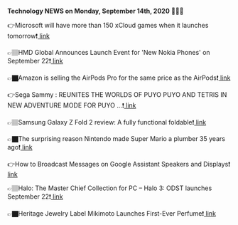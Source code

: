 <b>Technology NEWS on Monday, September 14th, 2020</b> 📡📡📡 

👉Microsoft will have more than 150 xCloud games when it launches tomorrow❗️<a href='https://techblock.club/?p=7211'> link</a>

👉🏽HMD Global Announces Launch Event for 'New Nokia Phones' on September 22❗️<a href='https://techblock.club/?p=7213'> link</a>

👉🏿Amazon is selling the AirPods Pro for the same price as the AirPods❗️<a href='https://techblock.club/?p=7215'> link</a>

👉Sega Sammy : REUNITES THE WORLDS OF PUYO PUYO AND TETRIS IN NEW ADVENTURE MODE FOR PUYO ...❗️<a href='https://techblock.club/?p=7217'> link</a>

👉🏽Samsung Galaxy Z Fold 2 review: A fully functional foldable❗️<a href='https://techblock.club/?p=7219'> link</a>

👉🏿The surprising reason Nintendo made Super Mario a plumber 35 years ago❗️<a href='https://techblock.club/?p=7221'> link</a>

👉How to Broadcast Messages on Google Assistant Speakers and Displays❗️<a href='https://techblock.club/?p=7223'> link</a>

👉🏽Halo: The Master Chief Collection for PC – Halo 3: ODST launches September 22❗️<a href='https://techblock.club/?p=7225'> link</a>

👉🏿Heritage Jewelry Label Mikimoto Launches First-Ever Perfume❗️<a href='https://techblock.club/?p=7227'> link</a>


